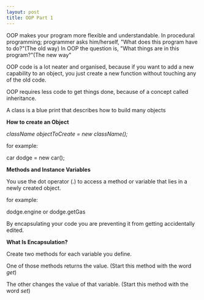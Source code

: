 ```yaml
---
layout: post
title: OOP Part 1
---
```


OOP makes your program more flexible and understandable.
In procedural programming; programmer asks him/herself, "What does this program have to do?"(The old way)
In OOP the question is, "What things are in this program?"(The new way"

OOP code is a lot neater and organised, because if you want to add a new capability to an object, you just create a new function without touching any of the old code.

OOP requires less code to get things done, because of a concept called inheritance.

A class is a blue print that describes how to build many objects

**How to create an Object**

*className objectToCreate = new className();*

for example:

car dodge = new car();

**Methods and Instance Variables**

You use the dot operator (.) to access a method or variable that lies in a newly created object.

for example:

dodge.engine  or  dodge.getGas

By encapsulating your code you are preventing it from getting accidentally edited.

**What Is Encapsulation?**

Create two methods for each variable you define.

One of those methods returns the value. (Start this method with the word *get*)

The other changes the value of that variable. (Start this method with the word *set*)
